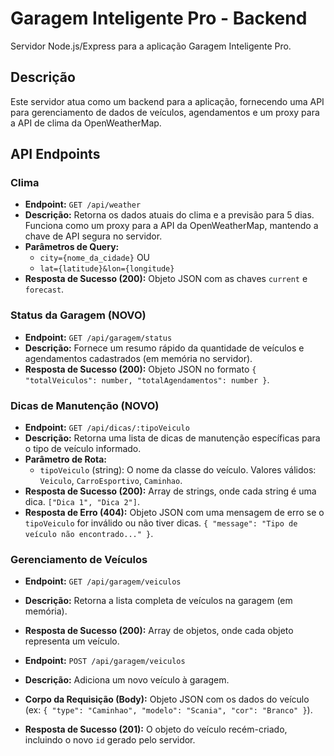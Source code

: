 # Garagem Inteligente Pro - Backend

Servidor Node.js/Express para a aplicação Garagem Inteligente Pro.

## Descrição

Este servidor atua como um backend para a aplicação, fornecendo uma API para gerenciamento de dados de veículos, agendamentos e um proxy para a API de clima da OpenWeatherMap.

## API Endpoints

### Clima

*   **Endpoint:** `GET /api/weather`
*   **Descrição:** Retorna os dados atuais do clima e a previsão para 5 dias. Funciona como um proxy para a API da OpenWeatherMap, mantendo a chave de API segura no servidor.
*   **Parâmetros de Query:**
    *   `city={nome_da_cidade}` OU
    *   `lat={latitude}&lon={longitude}`
*   **Resposta de Sucesso (200):** Objeto JSON com as chaves `current` e `forecast`.

### Status da Garagem (NOVO)

*   **Endpoint:** `GET /api/garagem/status`
*   **Descrição:** Fornece um resumo rápido da quantidade de veículos e agendamentos cadastrados (em memória no servidor).
*   **Resposta de Sucesso (200):** Objeto JSON no formato `{ "totalVeiculos": number, "totalAgendamentos": number }`.

### Dicas de Manutenção (NOVO)

*   **Endpoint:** `GET /api/dicas/:tipoVeiculo`
*   **Descrição:** Retorna uma lista de dicas de manutenção específicas para o tipo de veículo informado.
*   **Parâmetro de Rota:**
    *   `tipoVeiculo` (string): O nome da classe do veículo. Valores válidos: `Veiculo`, `CarroEsportivo`, `Caminhao`.
*   **Resposta de Sucesso (200):** Array de strings, onde cada string é uma dica. `["Dica 1", "Dica 2"]`.
*   **Resposta de Erro (404):** Objeto JSON com uma mensagem de erro se o `tipoVeiculo` for inválido ou não tiver dicas. `{ "message": "Tipo de veículo não encontrado..." }`.

### Gerenciamento de Veículos

*   **Endpoint:** `GET /api/garagem/veiculos`
*   **Descrição:** Retorna a lista completa de veículos na garagem (em memória).
*   **Resposta de Sucesso (200):** Array de objetos, onde cada objeto representa um veículo.

*   **Endpoint:** `POST /api/garagem/veiculos`
*   **Descrição:** Adiciona um novo veículo à garagem.
*   **Corpo da Requisição (Body):** Objeto JSON com os dados do veículo (ex: `{ "type": "Caminhao", "modelo": "Scania", "cor": "Branco" }`).
*   **Resposta de Sucesso (201):** O objeto do veículo recém-criado, incluindo o novo `id` gerado pelo servidor.